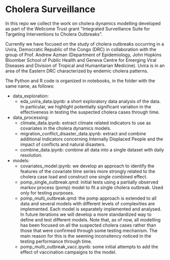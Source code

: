 # Cholera Surveillance

In this repo we collect the work on cholera dynamics modelling developed as part of the Wellcome Trust grant "Integrated Surveillance Suite for Targeting Interventions to Cholera Outbreaks".

Currently we have focused on the study of cholera outbreaks occurring in a Uvira, Democratic Republic of the Congo (DRC) in collaboration with the group of Prof. Andrew Azman (Department of Epidemiology, John Hopkins Bloomber School of Public Health and Geneva Centre for Emerging Viral Diseases and Division of Tropical and Humanitarian Medicine). Uvira is in an area of the Eastern DRC characterized by endemic cholera patterns.

The Python and R code is organized in notebooks, in the folder with the same name, as follows:
- data_exploration:
    - eda_uvira_data.ipynb: a short exploratory data analysis of the data. In particular, we highlight potentially significant variation in the effectiveness in testing the suspected cholera cases through time.
- data_processing:
    - climate_data.ipynb: extract climate related indicators to use as covariates in the cholera dynamics models.
    - migration_conflict_disaster_data.ipynb: extract and combine additional indicators concerning Internally Displaced People and the impact of conflicts and natural disasters.
    - combine_data.ipynb: combine all data into a single dataset with daily resolution.
- models: 
    - covariates_model.ipynb: we develop an approach to identify the features of the covariate time series more strongly related to the cholera case load and construct one single combined effect.
    - pomp_single_outbreak.qmd: initial tests using a partially observed markov process (pomp) model to fit a single cholera outbreak. Used only for testing purposes.
    - pomp_multi_outbreak.qmd: the pomp approach is extended to all data and several models with different levels of complexities are implemented. Each model is separately implemented and analysed. In future iterations we will develop a more standardized way to define and test different models. Note that, as of now, all modelling has been focused on all the suspected cholera cases rather than those that were confirmed through some testing mechanism. The main reason for this is the seeming inconsitency noticed in the testing performance through time.
    - pomp_multi_outbreak_vacc.ipynb: some initial attempts to add the effect of vaccination campaigns to the model.  

